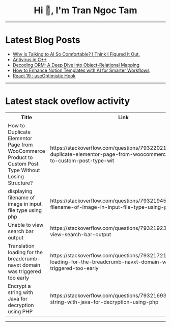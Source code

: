 <h1 align="center">Hi 👋, I'm Tran Ngoc Tam</h1>

---

# Latest Blog Posts 
<!-- BLOG-POST-LIST:START -->
- [Why Is Talking to AI So Comfortable? I Think I Figured It Out.](https://dev.to/dragorww/why-is-talking-to-ai-so-comfortable-i-think-i-figured-it-out-o8o)
- [Antivirus in C++](https://dev.to/catalingrigoriev/antivirus-in-c-1432)
- [Decoding ORM: A Deep Dive into Object-Relational Mapping](https://dev.to/ibrahimhyazouri/decoding-orm-a-deep-dive-into-object-relational-mapping-16dl)
- [How to Enhance Notion Templates with AI for Smarter Workflows](https://dev.to/resource_bunk_1077cab07da/how-to-enhance-notion-templates-with-ai-for-smarter-workflows-4d57)
- [React 19 : useOptimistic Hook](https://dev.to/satyaveer_jaligama/react-19-useoptimistic-hook-1kg)
<!-- BLOG-POST-LIST:END -->

---

# Latest stack oveflow activity
<table>
  <tr><th>Title</th><th>Link</th></tr>
  <!-- STACKOVERFLOW:START --><tr><td>How to Duplicate Elementor Page from WooCommerce Product to Custom Post Type Without Losing Structure?</td><td>https://stackoverflow.com/questions/79322021/how-to-duplicate-elementor-page-from-woocommerce-product-to-custom-post-type-wit</td></tr><tr><td>displaying filename of image in input file type using php</td><td>https://stackoverflow.com/questions/79321945/displaying-filename-of-image-in-input-file-type-using-php</td></tr><tr><td>Unable to view search bar output</td><td>https://stackoverflow.com/questions/79321923/unable-to-view-search-bar-output</td></tr><tr><td>Translation loading for the breadcrumb-navxt domain was triggered too early</td><td>https://stackoverflow.com/questions/79321721/translation-loading-for-the-breadcrumb-navxt-domain-was-triggered-too-early</td></tr><tr><td>Encrypt a string with Java for decryption using PHP</td><td>https://stackoverflow.com/questions/79321693/encrypt-a-string-with-java-for-decryption-using-php</td></tr><!-- STACKOVERFLOW:END -->
</table>

---


